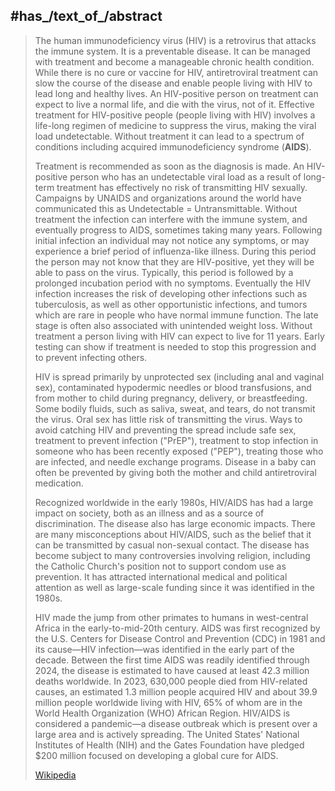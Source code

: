 ﻿---
has_id_wikidata: Q12199
drug_or_therapy_used_for_treatment:
- '[[_Standards/WikiData/WD~tenofovir,155954]]'
- '[[_Standards/WikiData/WD~zidovudine,198504]]'
- '[[_Standards/WikiData/WD~nevirapine,263713]]'
- '[[_Standards/WikiData/WD~abacavir,304330]]'
- '[[_Standards/WikiData/WD~delavirdine,370244]]'
- '[[_Standards/WikiData/WD~maraviroc,421369]]'
- '[[_Standards/WikiData/WD~raltegravir,421552]]'
- '[[_Standards/WikiData/WD~amprenavir,422198]]'
- '[[_Standards/WikiData/WD~lopinavir,422585]]'
- '[[_Standards/WikiData/WD~didanosine,422606]]'
- '[[_Standards/WikiData/WD~ritonavir,422618]]'
- '[[_Standards/WikiData/WD~lamivudine,422631]]'
- '[[_Standards/WikiData/WD~efavirenz,422645]]'
- '[[_Standards/WikiData/WD~saquinavir,422654]]'
- '[[_Standards/WikiData/WD~enfuvirtide,423327]]'
- '[[_Standards/WikiData/WD~nelfinavir,423366]]'
- '[[_Standards/WikiData/WD~stavudine,423984]]'
- '[[_Standards/WikiData/WD~indinavir,425490]]'
- '[[_Standards/WikiData/WD~fosamprenavir,1385311]]'
- '[[_Standards/WikiData/WD~zalcitabine,2344582]]'
- '[[_Standards/WikiData/WD~darunavir,3765251]]'
- '[[_Standards/WikiData/WD~lamivudine_zidovudine,6482030]]'
- "[[_Standards/WikiData/WD~tenofovir disoproxil,27132753]]"
instance_of:
- '[[_Standards/WikiData/WD~syndrome,179630]]'
- "[[_Standards/WikiData/WD~endemic disease,506680]]"
- "[[_Standards/WikiData/WD~class of disease,112193867]]"
- "[[_Standards/WikiData/WD~symptom or sign,112965645]]"
- '[[_Standards/WikiData/WD~pandemic,12184]]'
anatomical_location: '[[_Standards/WikiData/WD~T-lymphocytes,193529]]'
symptoms_and_signs:
- '[[_Standards/WikiData/WD~lymphoma,208414]]'
- "[[_Standards/WikiData/WD~night sweats,474718]]"
- '[[_Standards/WikiData/WD~myalgia,474959]]'
- '[[_Standards/WikiData/WD~rash,653197]]'
- "[[_Standards/WikiData/WD~weight loss,718113]]"
- "[[_Standards/WikiData/WD~Kaposi's sarcoma,725345]]"
- "[[_Standards/WikiData/WD~opportunistic infection,835718]]"
- '[[_Standards/WikiData/WD~lymphadenopathy,847726]]'
- "[[_Standards/WikiData/WD~peripheral neuropathy,945238]]"
- "[[_Standards/WikiData/WD~sore throat,1292082]]"
- '[[_Standards/WikiData/WD~chills,2260058]]'
- "[[_Standards/WikiData/WD~mouth ulcer,3245680]]"
- '[[_Standards/WikiData/WD~lethargy,15637420]]'
- "[[_Standards/WikiData/WD~enlargement of lymph nodes,102187500]]"
- '[[_Standards/WikiData/WD~fatigue,9690]]'
- '[[_Standards/WikiData/WD~fever,38933]]'
- '[[_Standards/WikiData/WD~diarrhea,40878]]'
medical_examination:
- '[[_Standards/WikiData/WD~ELISEA,332126]]'
- '[[_Standards/WikiData/WD~blotting,885458]]'
- "[[_Standards/WikiData/WD~blood test,886837]]"
- "[[_Standards/WikiData/WD~rapid antigen test,27961635]]"
handled_mitigated_or_managed_by: "[[_Standards/WikiData/WD~antiretroviral therapy for HIV_AIDS,583050]]"
possible_treatment:
- "[[_Standards/WikiData/WD~antiretroviral therapy for HIV_AIDS,583050]]"
- "[[_Standards/WikiData/WD~post-exposure prophylaxis,1361206]]"
- "[[_Standards/WikiData/WD~pre-exposure prophylaxis against HIV,7239230]]"
health_specialty: "[[_Standards/WikiData/WD~infectious diseases,788926]]"
on_focus_list_of_Wikimedia_project:
- "[[_Standards/WikiData/WD~WikiProject Medicine,4099686]]"
- '[[_Standards/WikiData/WD~Wiki99_LGBT+,97285685]]'
has_effect: "[[_Standards/WikiData/WD~death from AIDS-related complications,4651894]]"
subclass_of:
- "[[_Standards/WikiData/WD~acquired immunodeficiency,12131931]]"
- "[[_Standards/WikiData/WD~human immunodeficiency virus infectious disease,18556697]]"
- "[[_Standards/WikiData/WD~pandemic and epidemic-prone diseases,131345497]]"
- '[[_Standards/WikiData/WD~disease,12136]]'
- "[[_Standards/WikiData/WD~sexually transmitted infection,12198]]"
genetic_association:
- '[[_Standards/WikiData/WD~RXRG,18031338]]'
- '[[_Standards/WikiData/WD~DGKI,18033881]]'
- '[[_Standards/WikiData/WD~TGFBRAP1,18034058]]'
- '[[_Standards/WikiData/WD~PARD3B,18049302]]'
different_from: "[[_Standards/WikiData/WD~simian acquired immunodeficiency syndrome,19000697]]"
permanent_duplicated_item: "[[_Standards/WikiData/WD~HIV _ AIDS,25691272]]"
relates_to_sustainable_development_goal_target_or_indicator: "[[_Standards/WikiData/WD~Target 3.3 of the Sustainable Development Goals,57590755]]"
UMLS_CUI: C0001175
facet_of: "[[_Standards/WikiData/WD~human health,113989432]]"
spoken_text_audio: "http://commons.wikimedia.org/wiki/Special:FilePath/Nl-Aids-article.ogg"
logo_image:
- "http://commons.wikimedia.org/wiki/Special:FilePath/Red%20Ribbon.svg"
- "http://commons.wikimedia.org/wiki/Special:FilePath/Roja%20AIDS%C3%AA%20ku.png"
exact_match:
- "http://identifiers.org/doid/DOID:635"
- "http://purl.obolibrary.org/obo/DOID_635"
MeSH_tree_code:
- C01.778.640.400.040
- C01.925.782.815.616.400.040
- C01.925.813.400.040
- C01.925.839.040
- C20.673.480.040
- C01.221.250.875.040
- C01.221.812.640.400.040
- C12.100.937.640.400.040
IPTC_NewsCode: mediatopic/20000452
Krugosvet_article: medicina/SINDROM_PRIOBRETENNOGO_IMMUNODEFITSITA_SPID.html
disease_burden: 91907445
location_of_discovery:
- "[[_Standards/WikiData/WD~Democratic Republic of the Congo,974]]"
- '[[_Standards/WikiData/WD~Kinshasa,3838]]'
has_cause: '[[_Standards/WikiData/WD~HIV,15787]]'
number_of_cases: 39000000
number_of_deaths: 40400000
OmegaWiki_Defined_Meaning: 105
DiseasesDB: 5938
ICD_10_CM: B20
start_time: "1959" 
has_time_started: "1959"
time_of_discovery_or_invention: "1959"
Commons_gallery: AIDS
Commons_category: AIDS
image: "http://commons.wikimedia.org/wiki/Special:FilePath/Human%20Immunodeficency%20Virus%20-%20stylized%20rendering.jpg"
---

## #has_/text_of_/abstract 

> The human immunodeficiency virus (HIV) is a retrovirus that attacks the immune system. It is a preventable disease. It can be managed with treatment and become a manageable chronic health condition. While there is no cure or vaccine for HIV, antiretroviral treatment can slow the course of the disease and enable people living with HIV to lead long and healthy lives. An HIV-positive person on treatment can expect to live a normal life, and die with the virus, not of it. Effective treatment for HIV-positive people (people living with HIV) involves a life-long regimen of medicine to suppress the virus, making the viral load undetectable. Without treatment it can lead to a spectrum of conditions including acquired immunodeficiency syndrome (**AIDS**). 
>
> Treatment is recommended as soon as the diagnosis is made. An HIV-positive person who has an undetectable viral load as a result of long-term treatment has effectively no risk of transmitting HIV sexually. Campaigns by UNAIDS and organizations around the world have communicated this as Undetectable = Untransmittable. Without treatment the infection can interfere with the immune system, and eventually progress to AIDS, sometimes taking many years. Following initial infection an individual may not notice any symptoms, or may experience a brief period of influenza-like illness. During this period the person may not know that they are HIV-positive, yet they will be able to pass on the virus. Typically, this period is followed by a prolonged incubation period with no symptoms. Eventually the HIV infection increases the risk of developing other infections such as tuberculosis, as well as other opportunistic infections, and tumors which are rare in people who have normal immune function. The late stage is often also associated with unintended weight loss. Without treatment a person living with HIV can expect to live for 11 years. Early testing can show if treatment is needed to stop this progression and to prevent infecting others.
>
> HIV is spread primarily by unprotected sex (including anal and vaginal sex), contaminated hypodermic needles or blood transfusions, and from mother to child during pregnancy, delivery, or breastfeeding. Some bodily fluids, such as saliva, sweat, and tears, do not transmit the virus. Oral sex has little risk of transmitting the virus. Ways to avoid catching HIV and preventing the spread include safe sex, treatment to prevent infection ("PrEP"), treatment to stop infection in someone who has been recently exposed ("PEP"), treating those who are infected, and needle exchange programs. Disease in a baby can often be prevented by giving both the mother and child antiretroviral medication.
>
> Recognized worldwide in the early 1980s, HIV/AIDS has had a large impact on society, both as an illness and as a source of discrimination. The disease also has large economic impacts. There are many misconceptions about HIV/AIDS, such as the belief that it can be transmitted by casual non-sexual contact. The disease has become subject to many controversies involving religion, including the Catholic Church's position not to support condom use as prevention. It has attracted international medical and political attention as well as large-scale funding since it was identified in the 1980s.
>
> HIV made the jump from other primates to humans in west-central Africa in the early-to-mid-20th century. AIDS was first recognized by the U.S. Centers for Disease Control and Prevention (CDC) in 1981 and its cause—HIV infection—was identified in the early part of the decade. Between the first time AIDS was readily identified through 2024, the disease is estimated to have caused at least 42.3 million deaths worldwide. In 2023, 630,000 people died from HIV-related causes, an estimated 1.3 million people acquired HIV and about 39.9 million people worldwide living with HIV, 65% of whom are in the World Health Organization (WHO) African Region. HIV/AIDS is considered a pandemic—a disease outbreak which is present over a large area and is actively spreading. The United States' National Institutes of Health (NIH) and the Gates Foundation have pledged $200 million focused on developing a global cure for AIDS.
>
> [Wikipedia](https://en.wikipedia.org/wiki/HIV/AIDS)




